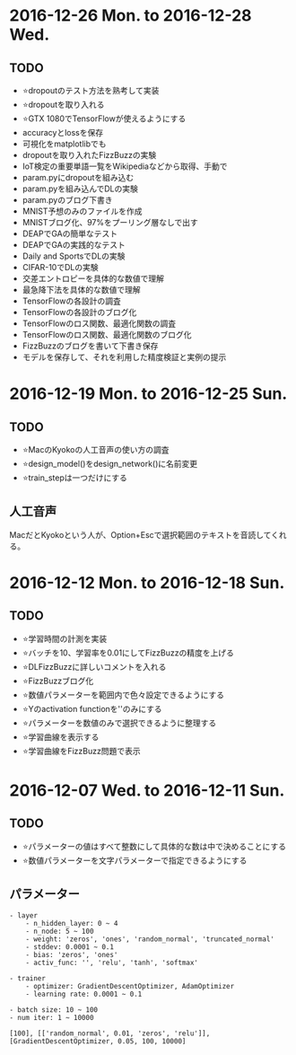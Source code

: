 # 2016-12-26 Mon. to 2016-12-28 Wed.

## TODO
- :star:dropoutのテスト方法を熟考して実装
- :star:dropoutを取り入れる
- :star:GTX 1080でTensorFlowが使えるようにする
- accuracyとlossを保存
- 可視化をmatplotlibでも
- dropoutを取り入れたFizzBuzzの実験
- IoT検定の重要単語一覧をWikipediaなどから取得、手動で
- param.pyにdropoutを組み込む
- param.pyを組み込んでDLの実験
- param.pyのブログ下書き
- MNIST予想のみのファイルを作成
- MNISTブログ化、97%をプーリング層なしで出す
- DEAPでGAの簡単なテスト
- DEAPでGAの実践的なテスト
- Daily and SportsでDLの実験
- CIFAR-10でDLの実験
- 交差エントロピーを具体的な数値で理解
- 最急降下法を具体的な数値で理解
- TensorFlowの各設計の調査
- TensorFlowの各設計のブログ化
- TensorFlowのロス関数、最適化関数の調査
- TensorFlowのロス関数、最適化関数のブログ化
- FizzBuzzのブログを書いて下書き保存
- モデルを保存して、それを利用した精度検証と実例の提示


# 2016-12-19 Mon. to 2016-12-25 Sun.

## TODO
- :star:MacのKyokoの人工音声の使い方の調査
- :star:design_model()をdesign_network()に名前変更
- :star:train_stepは一つだけにする


## 人工音声
MacだとKyokoという人が、Option+Escで選択範囲のテキストを音読してくれる。


# 2016-12-12 Mon. to 2016-12-18 Sun.

## TODO
- :star:学習時間の計測を実装
- :star:バッチを10、学習率を0.01にしてFizzBuzzの精度を上げる
- :star:DLFizzBuzzに詳しいコメントを入れる
- :star:FizzBuzzブログ化
- :star:数値パラメーターを範囲内で色々設定できるようにする
- :star:Yのactivation functionを''のみにする
- :star:パラメーターを数値のみで選択できるように整理する
- :star:学習曲線を表示する
- :star:学習曲線をFizzBuzz問題で表示


# 2016-12-07 Wed. to 2016-12-11 Sun.

## TODO
- :star:パラメーターの値はすべて整数にして具体的な数は中で決めることにする
- :star:数値パラメーターを文字パラメーターで指定できるようにする

## パラメーター

```
- layer
    - n_hidden_layer: 0 ~ 4
    - n_node: 5 ~ 100
    - weight: 'zeros', 'ones', 'random_normal', 'truncated_normal'
    - stddev: 0.0001 ~ 0.1
    - bias: 'zeros', 'ones'
    - activ_func: '', 'relu', 'tanh', 'softmax'

- trainer
    - optimizer: GradientDescentOptimizer, AdamOptimizer
    - learning rate: 0.0001 ~ 0.1

- batch size: 10 ~ 100
- num iter: 1 ~ 10000

[100], [['random_normal', 0.01, 'zeros', 'relu']], [GradientDescentOptimizer, 0.05, 100, 10000]
```
